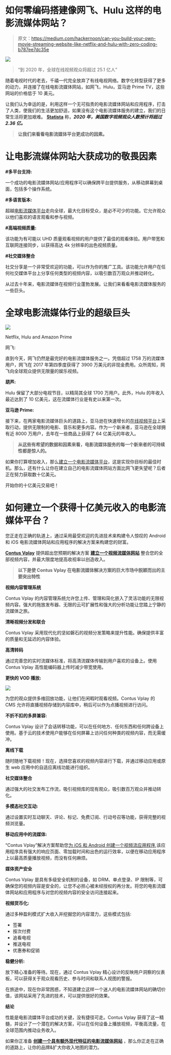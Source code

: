 # 如何零编码搭建像网飞、Hulu 这样的电影流媒体网站？

> 原文：<https://medium.com/hackernoon/can-you-build-your-own-movie-streaming-website-like-netflix-and-hulu-with-zero-coding-b787ee7dc35e>

![](img/b191a7ea9974b7dc6d8e5bdc52f499a2.png)

> “到 2020 年，全球在线视频观众将超过 25.1 亿人”

随着电视时代的老去，千禧一代完全放弃了有线电视网络。数字化转型获得了更多的动力，并连接了在线电影流媒体网站，如网飞，Hulu，亚马逊 Prime TV，这些网站的价格低于 10 美元。

让我们认为幸运的是，利用这样一个无可指责的电影流媒体网站和应用程序，打击了人类，使我们的生活更加舒适，如果没有这个电影流媒体服务的建立，我们的日常生活将更加艰难。 [**Statista**](https://www.statista.com/topics/1137/online-video/) 称，***2020 年，美国数字视频观众人数预计将超过 2.36 亿。***

> **让我们来看看电影流媒体平台更成功的因素。**

# 让电影流媒体网站大获成功的敬畏因素

**#多平台支持:**

一个成功的电影流媒体网站/应用程序可以确保跨平台提供服务，从移动屏幕到桌面，包括多个操作系统。

**#多语言版本:**

超越[电影流媒体平台](https://www.vplayed.com/movie-streaming-solution.php)走向全球，最大化目标受众，是必不可少的功能。它允许观众以他们喜欢的语言观看和参与视频。

**#高端视频质量:**

该功能为有可能以 UHD 质量观看视频的用户提供了最佳的观看体验。用户带宽和互联网连接同步，以获得高达 4k 分辨率的出色视频质量。

**#社交媒体整合**

社交分享是一个非常受欢迎的功能，可以作为你的推广工具。该功能允许用户在任何社交媒体平台上分享任何类型的视频内容，以吸引数百万观众并推动转化。

从过去十年来，电影流媒体在视频行业蓬勃发展。让我们来看看电影流媒体服务的一些巨头。

# 全球电影流媒体行业的超级巨头

![](img/ad3f3756b71632b1fd1f008385374af4.png)

Netflix, Hulu and Amazon Prime

网飞:

直到今天，网飞仍然是最完好的电影流媒体服务之一。凭借超过 1758 万的流媒体用户，网飞在 2017 年第四季度获得了 3900 万美元的非现金费用。众所周知，网飞向全球观众提供无限量的娱乐视频。

**葫芦:**

Hulu 保留了大部分电视节目，以精简其全球 1700 万用户。此外，Hulu 的年收入最近达到了 10 亿美元，这在流媒体行业是有史以来第一次。

**亚马逊 Prime:**

接下来，在两家电影流媒体巨头的道路上，亚马逊在快速增长的[在线视频平台](https://www.vplayed.com/online-video-platform.php)上采取行动，提供无限制的电影、音乐和更多内容。作为一个新来者，亚马逊在全球拥有近 8000 万用户，去年在一些商品上获得了 64 亿美元的年收入。

> **从这些有希望的数据和因素来看，电影流媒体服务的每一个新来者的可持续性都是惊人的。**

如果你打算增加收入，那么[建立一个电影流媒体平台](https://www.vplayed.com/movie-streaming-solution.php)，这是实现你目标的最佳时机。那么，还有什么让你在建立自己的电影流媒体网站方面比网飞更失望呢？后者正在努力获取数十亿美元。

开始你的十亿美元交易吧！

# 如何建立一个获得十亿美元收入的电影流媒体平台？

您正走在正确的轨道上，通过采用最受欢迎的先进技术来构建令人惊叹的 Android 和 iOS 电影流媒体网站和应用程序的解决方案来构建您的财富。

[**Contus Vplay**](https://www.contus.com/video-on-demand-solution.php?utm_source=Movie%20Streaming%20Service&utm_medium=InContentLink&utm_campaign=Hackernoon) 提供超出您预期的解决方案 [**建立一个视频流媒体网站**](https://www.vplayed.com/blog/create-video-streaming-website-like-netflix/) 整合您的全部视频内容，并最大限度地提高收视率以创造收入。

> **以下是使 Contus Vplay 在电影流媒体解决方案的巨大市场中脱颖而出的主要突出特性**

**视频内容管理系统**

Contus Vplay 的内容管理系统允许您上传、管理和简化嵌入了灵活功能的无限视频内容。强大的拖放发布器、无限的云可扩展性和强大的分析功能让您踏上宁静的流媒体之旅。

**清晰视频分发和联合**

Contus Vplay 采用现代化的坚如磐石的视频分发策略来提升性能。确保提供丰富的质量和无延迟的内容体验。

**高清转码**

通过完善您的实时流媒体标准，将高清流媒体传输到用户喜欢的设备上。使用 Contus Vplay 高性能编码器上传时减少带宽使用。

**更快的 VOD 播放:**

![](img/73d5644ce036e7f129975466b99be367.png)

为您的观众提供多维回放功能，让他们在闲暇时观看视频。Contus Vplay 的 CMS 允许将直播视频存储到内容库中，稍后可以作为点播视频进行访问。

**不折不扣的多屏兼容:**

Contus Vplay 设计了会话转移功能，可以在任何地方、任何东西和任何跨设备上使用。基于云的技术使用户能够在任何屏幕上访问任何种类的视频内容，而无需缓冲。

**离线下载**

随时随地下载视频！现在，选择您喜欢的视频内容进行下载，并通过移动应用或原生 web 应用中的自适应离线功能进行组织。

**社交媒体整合**

通过强大的社交发布工作流，吸引视频库的现有观众，吸引数百万观众并推动转化。

**多模态社交互动:**

通过设置实时互动聊天、评论、标记、免费订阅、行动号召等功能，获得完整的视频浏览量。

**移动应用中的流媒体:**

“Contus Vplay”解决方案帮助您[为 iOS 和 Android 创建一个视频流应用程序](https://www.apptha.com/blog/best-platforms-to-build-video-streaming-app/),该应用程序具有强大的响应页面、零加载时间和出色的运行效率，以便在移动应用程序上以最高质量播放视频，而没有任何麻烦。

**媒体资产安全**

Contus Vplay 是具有多级安全机制的设备，如 DRM、单点登录、IP 限制等，可确保您的视频内容是安全的，让您不必担心被未经授权的再分发。将您的电影流媒体网站和应用程序与对您的视频内容的安全访问连接起来。

**视频货币化:**

通过多种盈利模式扩大收入并挖掘您的内容潜力，这些模式包括:

*   签署
*   按次付费
*   追看电视
*   推送电视
*   优惠券和促销

**稳健分析:**

放下精心准备的等待。现在，通过 Contus Vplay 精心设计的反映用户洞察的仪表板，可以获得关于观众观看历史、参与时间和联系人视图的警报。

在旅途中，现在你非常困惑，不知道建立这样一个迷人的电影流媒体网站的确切价值，该网站采用了先进的技术，可以提供很好的效果。

**结论**

性能是电影流媒体平台成功的关键，没有捷径可走。Contus Vplay 获得了这一精髓，并设计了一个潜在的解决方案，可以在任何设备上播放视频，平衡高流量，在全球范围内推动业务收入。

如果你正准备 [**创建一个具有额外现代特征的电影流媒体网站**](https://blog.contus.com/build-movie-streaming-website-like-netflix-hulu/) ，那么你正走在正确的道路上，让你的品牌&扩大你收入地图的潜力。